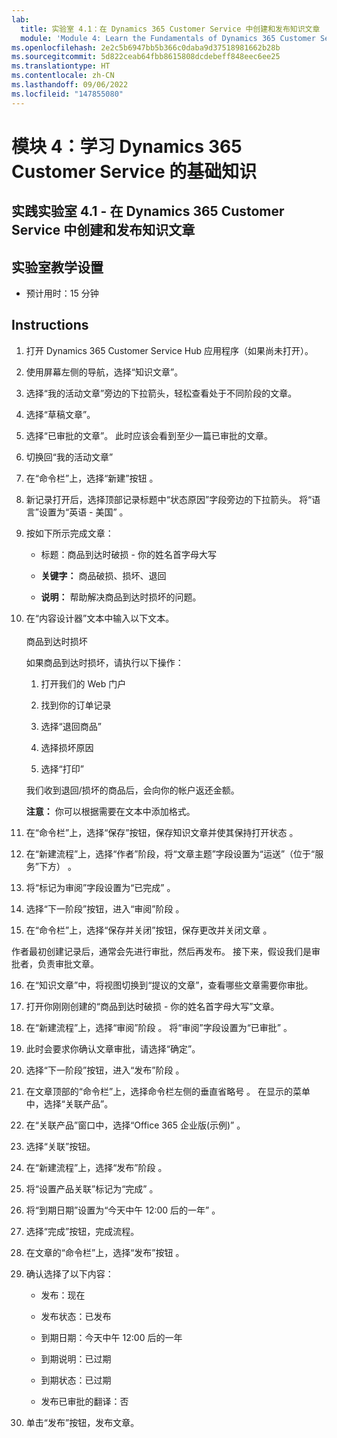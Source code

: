 ```yaml
---
lab:
  title: 实验室 4.1：在 Dynamics 365 Customer Service 中创建和发布知识文章
  module: 'Module 4: Learn the Fundamentals of Dynamics 365 Customer Service'
ms.openlocfilehash: 2e2c5b6947bb5b366c0daba9d37518981662b28b
ms.sourcegitcommit: 5d822ceab64fbb8615808dcdebeff848eec6ee25
ms.translationtype: HT
ms.contentlocale: zh-CN
ms.lasthandoff: 09/06/2022
ms.locfileid: "147855080"
---
```

<a name="module-4-learn-the-fundamentals-of-dynamics-365-customer-service"></a>模块 4：学习 Dynamics 365 Customer Service 的基础知识
========================

## <a name="practice-lab-41---create-and-publish-a-knowledge-article-in-dynamics-365-customer-service"></a>实践实验室 4.1 - 在 Dynamics 365 Customer Service 中创建和发布知识文章

## <a name="lab-setup"></a>实验室教学设置

  - 预计用时：15 分钟

## <a name="instructions"></a>Instructions

1. 打开 Dynamics 365 Customer Service Hub 应用程序（如果尚未打开）。 

2. 使用屏幕左侧的导航，选择“知识文章”。 

3. 选择“我的活动文章”旁边的下拉箭头，轻松查看处于不同阶段的文章。 

4. 选择“草稿文章”。 

5. 选择“已审批的文章”。 此时应该会看到至少一篇已审批的文章。  

6. 切换回“我的活动文章”

7. 在“命令栏”上，选择“新建”按钮 。 

8. 新记录打开后，选择顶部记录标题中“状态原因”字段旁边的下拉箭头。 将“语言”设置为“英语 - 美国” 。

9. 按如下所示完成文章：

    - 标题：商品到达时破损 - 你的姓名首字母大写

    - **关键字：** 商品破损、损坏、退回

    - **说明：** 帮助解决商品到达时损坏的问题。 

10. 在“内容设计器”文本中输入以下文本。   
‎  
‎   商品到达时损坏

    如果商品到达时损坏，请执行以下操作：

    1. 打开我们的 Web 门户

    2. 找到你的订单记录

    3. 选择“退回商品”

    4. 选择损坏原因

    5. 选择“打印”

    我们收到退回/损坏的商品后，会向你的帐户返还金额。

    **注意：** 你可以根据需要在文本中添加格式。 

11. 在“命令栏”上，选择“保存”按钮，保存知识文章并使其保持打开状态 。 

12. 在“新建流程”上，选择“作者”阶段，将“文章主题”字段设置为“运送”（位于“服务”下方）   。 

13. 将“标记为审阅”字段设置为“已完成” 。

14. 选择“下一阶段”按钮，进入“审阅”阶段 。

15. 在“命令栏”上，选择“保存并关闭”按钮，保存更改并关闭文章 。

作者最初创建记录后，通常会先进行审批，然后再发布。 接下来，假设我们是审批者，负责审批文章。 

16. 在“知识文章”中，将视图切换到“提议的文章”，查看哪些文章需要你审批。 

17. 打开你刚刚创建的“商品到达时破损 - 你的姓名首字母大写”文章。

18. 在“新建流程”上，选择“审阅”阶段 。 将“审阅”字段设置为“已审批” 。

19. 此时会要求你确认文章审批，请选择“确定”。 

20. 选择“下一阶段”按钮，进入“发布”阶段 。 

21. 在文章顶部的“命令栏”上，选择命令栏左侧的垂直省略号 。 在显示的菜单中，选择“关联产品”。 

22. 在“关联产品”窗口中，选择“Office 365 企业版(示例)” 。

23. 选择“关联”按钮。 

24. 在“新建流程”上，选择“发布”阶段 。 

25. 将“设置产品关联”标记为“完成” 。 

26. 将“到期日期”设置为“今天中午 12:00 后的一年” 。 

27. 选择“完成”按钮，完成流程。 

28. 在文章的“命令栏”上，选择“发布”按钮 。 

29. 确认选择了以下内容：

    - 发布：现在

    - 发布状态：已发布

    - 到期日期：今天中午 12:00 后的一年

    - 到期说明：已过期

    - 到期状态：已过期

    - 发布已审批的翻译：否
    
30. 单击“发布”按钮，发布文章。


